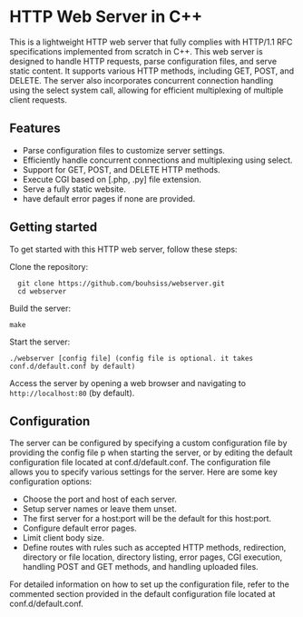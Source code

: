 # HTTP Web Server in C++
This is a lightweight HTTP web server that fully complies with HTTP/1.1 RFC specifications implemented from scratch in C++. This web server is designed to handle HTTP requests, parse configuration files, and serve static content. It supports various HTTP methods, including GET, POST, and DELETE. The server also incorporates concurrent connection handling using the select system call, allowing for efficient multiplexing of multiple client requests.

## Features
 * Parse configuration files to customize server settings.
 * Efficiently handle concurrent connections and multiplexing using select.
 * Support for GET, POST, and DELETE HTTP methods.
 * Execute CGI based on [.php, .py] file extension.
 * Serve a fully static website.
 * have default error pages if none are provided.

 ## Getting started
  To get started with this HTTP web server, follow these steps:

  Clone the repository:

  ```
    git clone https://github.com/bouhsiss/webserver.git
    cd webserver
  ```

  Build the server:

  ```
  make
  ```

  Start the server:

  ```
  ./webserver [config file] (config file is optional. it takes conf.d/default.conf by default)
  ```

  Access the server by opening a web browser and navigating to `http://localhost:80` (by default).

  ## Configuration
  The server can be configured by specifying a custom configuration file by providing the config file p when starting the server, or by editing the default configuration file located at conf.d/default.conf. The configuration file allows you to specify various settings for the server. Here are some key configuration options:

 * Choose the port and host of each server.
 * Setup server names or leave them unset.
 * The first server for a host:port will be the default for this host:port.
 * Configure default error pages.
 * Limit client body size.
 * Define routes with rules such as accepted HTTP methods, redirection, directory or file location, directory listing, error pages, CGI execution, handling POST and GET methods, and handling uploaded files.

For detailed information on how to set up the configuration file, refer to the commented section provided in the default configuration file located at conf.d/default.conf.

  

